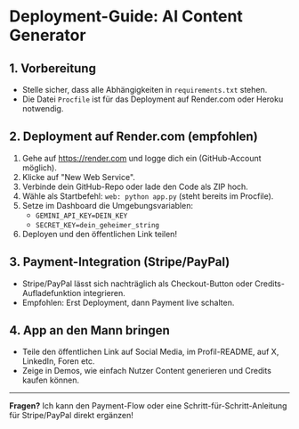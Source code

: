 # Deployment-Guide: AI Content Generator

## 1. Vorbereitung
- Stelle sicher, dass alle Abhängigkeiten in `requirements.txt` stehen.
- Die Datei `Procfile` ist für das Deployment auf Render.com oder Heroku notwendig.

## 2. Deployment auf Render.com (empfohlen)
1. Gehe auf https://render.com und logge dich ein (GitHub-Account möglich).
2. Klicke auf "New Web Service".
3. Verbinde dein GitHub-Repo oder lade den Code als ZIP hoch.
4. Wähle als Startbefehl: `web: python app.py` (steht bereits im Procfile).
5. Setze im Dashboard die Umgebungsvariablen:
   - `GEMINI_API_KEY=DEIN_KEY`
   - `SECRET_KEY=dein_geheimer_string`
6. Deployen und den öffentlichen Link teilen!

## 3. Payment-Integration (Stripe/PayPal)
- Stripe/PayPal lässt sich nachträglich als Checkout-Button oder Credits-Aufladefunktion integrieren.
- Empfohlen: Erst Deployment, dann Payment live schalten.

## 4. App an den Mann bringen
- Teile den öffentlichen Link auf Social Media, im Profil-README, auf X, LinkedIn, Foren etc.
- Zeige in Demos, wie einfach Nutzer Content generieren und Credits kaufen können.

---

**Fragen?** Ich kann den Payment-Flow oder eine Schritt-für-Schritt-Anleitung für Stripe/PayPal direkt ergänzen!
